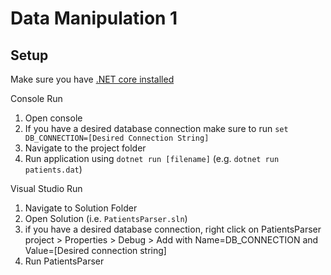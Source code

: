 ﻿# Data Manipulation 1

## Setup 

Make sure you have [.NET core installed](https://www.microsoft.com/net/download/core)

Console Run

1. Open console
1. If you have a desired database connection make sure to run `set DB_CONNECTION=[Desired Connection String]`
1. Navigate to the project folder
1. Run application using `dotnet run [filename]` (e.g. `dotnet run patients.dat`)

Visual Studio Run
1. Navigate to Solution Folder
1. Open Solution (i.e. `PatientsParser.sln`)
1. if you have a desired database connection, right click on PatientsParser project > Properties > Debug > Add with Name=DB_CONNECTION and Value=[Desired connection string]
1. Run PatientsParser 
